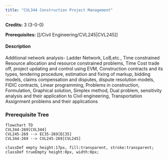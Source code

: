 ```yaml
---
title: "CVL344 Construction Project Management"
---
```

**Credits:** 3 (3-0-0)

**Prerequisites:** [[/Civil Engineering/CVL245|CVL245]]

#### Description
Additional network analysis- Ladder Network, LoB,etc., Time constrained Resource allocation and resource constrained problems, Time Cost trade off, project updating and control using EVM, Construction contracts and its types, tendering procedure, estimation and fixing of markup, bidding models, claims compensation and disputes, dispute resolution models, FIDIC contracts, Linear programming, Problems in construction, Formulation, Graphical solution, Simplex method, Dual problem, sensitivity analysis and their application to Civil engineering, Transportation Assignment problems and their applications

### Prerequisite Tree

```mermaid
flowchart TD
CVL344-269[CVL344]
CVL245-269 --> EC35-269[EC35]
CVL344-269 --> CVL245-269[CVL245]

classDef empty height:17px, fill:transparent, stroke:transparent;
classDef trueEmpty height:0px, width:0px;
```